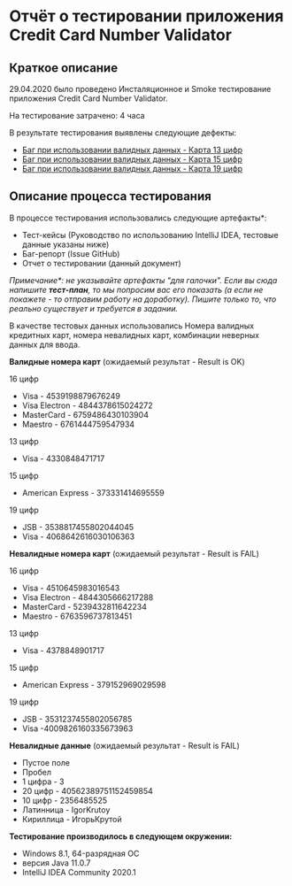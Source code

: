 # Отчёт о тестировании приложения Credit Card Number Validator

## Краткое описание

29.04.2020 было проведено Инсталяционное и Smoke тестирование приложения Credit Card Number Validator.

На тестирование затрачено: 4 часа

В результате тестирования выявлены следующие дефекты:
* [Баг при использовании валидных данных - Карта 13 цифр](https://github.com/Flayka/CCNValidator/issues/1)
* [Баг при использовании валидных данных - Карта 15 цифр](https://github.com/Flayka/CCNValidator/issues/2)
* [Баг при использовании валидных данных - Карта 19 цифр](https://github.com/Flayka/CCNValidator/issues/3)


## Описание процесса тестирования

В процессе тестирования использовались следующие артефакты*:
* Тест-кейсы (Руководство по использованию IntelliJ IDEA, тестовые данные указаны ниже)
* Баг-репорт (Issue GitHub)
* Отчет о тестировании (данный документ)

*Примечание\*: не указывайте артефакты "для галочки". Если вы сюда напишите **тест-план**, то мы попросим вас его показать (а если не покажете - то отправим работу на доработку). Пишите только то, что реально существует и требуется в задании.*

В качестве тестовых данных использовались Номера валидных кредитных карт, номера невалидных карт, комбинации неверных данных для ввода.

**Валидные номера карт** (ожидаемый результат - Result is OK)

16 цифр
* Visa - 4539198879676249
* Visa Electron - 4844378615024272
* MasterCard - 6759486430103904
* Maestro - 6761444759547934

13 цифр
* Visa - 4330848471717

15 цифр
* American Express - 373331414695559

19 цифр
* JSB - 3538817455802044045
* Visa - 4068642616030106363

**Невалидные номера карт** (ожидаемый результат - Result is FAIL)

16 цифр
* Visa - 4510645983016543
* Visa Electron - 4844305666217288
* MasterCard - 5239432811642234
* Maestro - 6763596737813451

13 цифр
* Visa - 4378848901717

15 цифр
* American Express - 379152969029598

19 цифр
* JSB - 3531237455802056785
* Visa -4009826160335673963

**Невалидные данные** (ожидаемый результат - Result is FAIL)

* Пустое поле
* Пробел
* 1 цифра - 3
* 20 цифр - 40562389751152459854
* 10 цифр - 2356485525
* Латинница - IgorKrutoy
* Кириллица - ИгорьКрутой


**Тестирование производилось в следующем окружении:**
* Windows 8.1, 64-разрядная ОС
* версия Java 11.0.7
* IntelliJ IDEA Community 2020.1